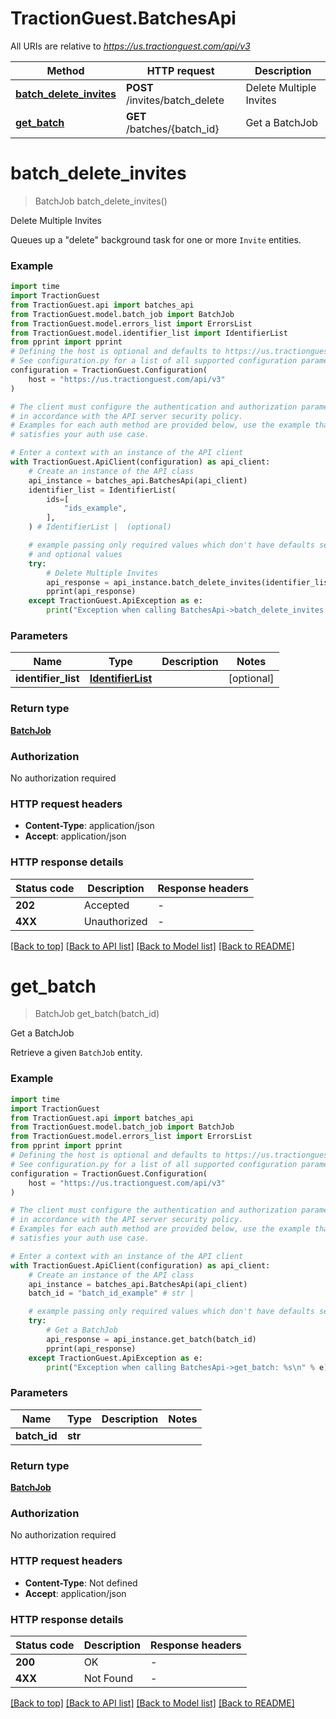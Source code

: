 # TractionGuest.BatchesApi

All URIs are relative to *https://us.tractionguest.com/api/v3*

Method | HTTP request | Description
------------- | ------------- | -------------
[**batch_delete_invites**](BatchesApi.md#batch_delete_invites) | **POST** /invites/batch_delete | Delete Multiple Invites
[**get_batch**](BatchesApi.md#get_batch) | **GET** /batches/{batch_id} | Get a BatchJob


# **batch_delete_invites**
> BatchJob batch_delete_invites()

Delete Multiple Invites

Queues up a \"delete\" background task for one or more `Invite` entities.

### Example

```python
import time
import TractionGuest
from TractionGuest.api import batches_api
from TractionGuest.model.batch_job import BatchJob
from TractionGuest.model.errors_list import ErrorsList
from TractionGuest.model.identifier_list import IdentifierList
from pprint import pprint
# Defining the host is optional and defaults to https://us.tractionguest.com/api/v3
# See configuration.py for a list of all supported configuration parameters.
configuration = TractionGuest.Configuration(
    host = "https://us.tractionguest.com/api/v3"
)

# The client must configure the authentication and authorization parameters
# in accordance with the API server security policy.
# Examples for each auth method are provided below, use the example that
# satisfies your auth use case.

# Enter a context with an instance of the API client
with TractionGuest.ApiClient(configuration) as api_client:
    # Create an instance of the API class
    api_instance = batches_api.BatchesApi(api_client)
    identifier_list = IdentifierList(
        ids=[
            "ids_example",
        ],
    ) # IdentifierList |  (optional)

    # example passing only required values which don't have defaults set
    # and optional values
    try:
        # Delete Multiple Invites
        api_response = api_instance.batch_delete_invites(identifier_list=identifier_list)
        pprint(api_response)
    except TractionGuest.ApiException as e:
        print("Exception when calling BatchesApi->batch_delete_invites: %s\n" % e)
```


### Parameters

Name | Type | Description  | Notes
------------- | ------------- | ------------- | -------------
 **identifier_list** | [**IdentifierList**](IdentifierList.md)|  | [optional]

### Return type

[**BatchJob**](BatchJob.md)

### Authorization

No authorization required

### HTTP request headers

 - **Content-Type**: application/json
 - **Accept**: application/json


### HTTP response details
| Status code | Description | Response headers |
|-------------|-------------|------------------|
**202** | Accepted |  -  |
**4XX** | Unauthorized |  -  |

[[Back to top]](#) [[Back to API list]](../README.md#documentation-for-api-endpoints) [[Back to Model list]](../README.md#documentation-for-models) [[Back to README]](../README.md)

# **get_batch**
> BatchJob get_batch(batch_id)

Get a BatchJob

Retrieve a given `BatchJob` entity.

### Example

```python
import time
import TractionGuest
from TractionGuest.api import batches_api
from TractionGuest.model.batch_job import BatchJob
from TractionGuest.model.errors_list import ErrorsList
from pprint import pprint
# Defining the host is optional and defaults to https://us.tractionguest.com/api/v3
# See configuration.py for a list of all supported configuration parameters.
configuration = TractionGuest.Configuration(
    host = "https://us.tractionguest.com/api/v3"
)

# The client must configure the authentication and authorization parameters
# in accordance with the API server security policy.
# Examples for each auth method are provided below, use the example that
# satisfies your auth use case.

# Enter a context with an instance of the API client
with TractionGuest.ApiClient(configuration) as api_client:
    # Create an instance of the API class
    api_instance = batches_api.BatchesApi(api_client)
    batch_id = "batch_id_example" # str | 

    # example passing only required values which don't have defaults set
    try:
        # Get a BatchJob
        api_response = api_instance.get_batch(batch_id)
        pprint(api_response)
    except TractionGuest.ApiException as e:
        print("Exception when calling BatchesApi->get_batch: %s\n" % e)
```


### Parameters

Name | Type | Description  | Notes
------------- | ------------- | ------------- | -------------
 **batch_id** | **str**|  |

### Return type

[**BatchJob**](BatchJob.md)

### Authorization

No authorization required

### HTTP request headers

 - **Content-Type**: Not defined
 - **Accept**: application/json


### HTTP response details
| Status code | Description | Response headers |
|-------------|-------------|------------------|
**200** | OK |  -  |
**4XX** | Not Found |  -  |

[[Back to top]](#) [[Back to API list]](../README.md#documentation-for-api-endpoints) [[Back to Model list]](../README.md#documentation-for-models) [[Back to README]](../README.md)

